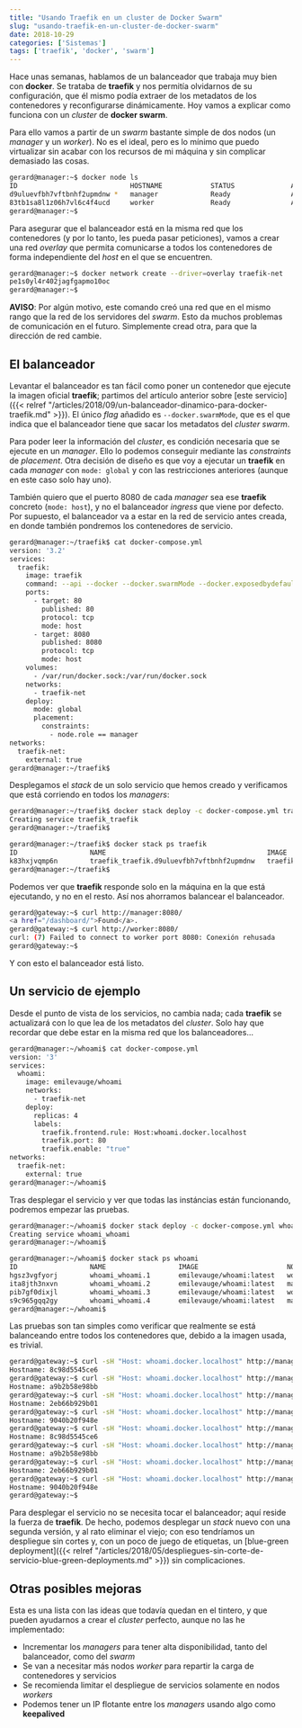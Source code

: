 ```yaml
---
title: "Usando Traefik en un cluster de Docker Swarm"
slug: "usando-traefik-en-un-cluster-de-docker-swarm"
date: 2018-10-29
categories: ['Sistemas']
tags: ['traefik', 'docker', 'swarm']
---
```


Hace unas semanas, hablamos de un balanceador que trabaja muy bien con **docker**. Se trataba de **traefik** y nos permitía olvidarnos de su configuración, que él mismo podía extraer de los metadatos de los contenedores y reconfigurarse dinámicamente. Hoy vamos a explicar como funciona con un *cluster* de **docker swarm**.<!--more-->

Para ello vamos a partir de un *swarm* bastante simple de dos nodos (un *manager* y un *worker*). No es el ideal, pero es lo mínimo que puedo virtualizar sin acabar con los recursos de mi máquina y sin complicar demasiado las cosas.

```bash
gerard@manager:~$ docker node ls
ID                            HOSTNAME            STATUS              AVAILABILITY        MANAGER STATUS      ENGINE VERSION
d9uluevfbh7vftbnhf2upmdnw *   manager             Ready               Active              Leader              18.06.1-ce
83tb1sa8l1z06h7vl6c4f4ucd     worker              Ready               Active                                  18.06.1-ce
gerard@manager:~$
```

Para asegurar que el balanceador está en la misma red que los contenedores (y por lo tanto, les pueda pasar peticiones), vamos a crear una red *overlay* que permita comunicarse a todos los contenedores de forma independiente del *host* en el que se encuentren.

```bash
gerard@manager:~$ docker network create --driver=overlay traefik-net
pe1s0yl4r402jagfgapmo10oc
gerard@manager:~$
```

**AVISO**: Por algún motivo, este comando creó una red que en el mismo rango que la red de los servidores del *swarm*. Esto da muchos problemas de comunicación en el futuro. Simplemente cread otra, para que la dirección de red cambie.

## El balanceador

Levantar el balanceador es tan fácil como poner un contenedor que ejecute la imagen oficial **traefik**; partimos del artículo anterior sobre [este servicio]({{< relref "/articles/2018/09/un-balanceador-dinamico-para-docker-traefik.md" >}}). El único *flag* añadido es `--docker.swarmMode`, que es el que indica que el balanceador tiene que sacar los metadatos del *cluster swarm*.

Para poder leer la información del *cluster*, es condición necesaria que se ejecute en un *manager*. Ello lo podemos conseguir mediante las *constraints* de *placement*. Otra decisión de diseño es que voy a ejecutar un **traefik** en cada *manager* con `mode: global` y con las restricciones anteriores (aunque en este caso solo hay uno).

También quiero que el puerto 8080 de cada *manager* sea ese **traefik** concreto (`mode: host`), y no el balanceador *ingress* que viene por defecto. Por supuesto, el balanceador va a estar en la red de servicio antes creada, en donde también pondremos los contenedores de servicio.

```bash
gerard@manager:~/traefik$ cat docker-compose.yml
version: '3.2'
services:
  traefik:
    image: traefik
    command: --api --docker --docker.swarmMode --docker.exposedbydefault=false
    ports:
      - target: 80
        published: 80
        protocol: tcp
        mode: host
      - target: 8080
        published: 8080
        protocol: tcp
        mode: host
    volumes:
      - /var/run/docker.sock:/var/run/docker.sock
    networks:
      - traefik-net
    deploy:
      mode: global
      placement:
        constraints:
          - node.role == manager
networks:
  traefik-net:
    external: true
gerard@manager:~/traefik$
```

Desplegamos el *stack* de un solo servicio que hemos creado y verificamos que está corriendo en todos los *managers*:

```bash
gerard@manager:~/traefik$ docker stack deploy -c docker-compose.yml traefik
Creating service traefik_traefik
gerard@manager:~/traefik$
```

```bash
gerard@manager:~/traefik$ docker stack ps traefik
ID                  NAME                                        IMAGE               NODE                DESIRED STATE       CURRENT STATE            ERROR               PORTS
k83hxjvqmp6n        traefik_traefik.d9uluevfbh7vftbnhf2upmdnw   traefik:latest      manager             Running             Running 12 minutes ago                     
gerard@manager:~/traefik$
```

Podemos ver que **traefik** responde solo en la máquina en la que está ejecutando, y no en el resto. Así nos ahorramos balancear el balanceador.

```bash
gerard@gateway:~$ curl http://manager:8080/
<a href="/dashboard/">Found</a>.
gerard@gateway:~$ curl http://worker:8080/
curl: (7) Failed to connect to worker port 8080: Conexión rehusada
gerard@gateway:~$
```

Y con esto el balanceador está listo.

## Un servicio de ejemplo

Desde el punto de vista de los servicios, no cambia nada; cada **traefik** se actualizará con lo que lea de los metadatos del *cluster*. Solo hay que recordar que debe estar en la misma red que los balanceadores...

```bash
gerard@manager:~/whoami$ cat docker-compose.yml
version: '3'
services:
  whoami:
    image: emilevauge/whoami
    networks:
      - traefik-net
    deploy:
      replicas: 4
      labels:
        traefik.frontend.rule: Host:whoami.docker.localhost
        traefik.port: 80
        traefik.enable: "true"
networks:
  traefik-net:
    external: true
gerard@manager:~/whoami$
```

Tras desplegar el servicio y ver que todas las instáncias están funcionando, podremos empezar las pruebas.

```bash
gerard@manager:~/whoami$ docker stack deploy -c docker-compose.yml whoami
Creating service whoami_whoami
gerard@manager:~/whoami$
```

```bash
gerard@manager:~/whoami$ docker stack ps whoami
ID                  NAME                  IMAGE                      NODE                DESIRED STATE       CURRENT STATE             ERROR               PORTS
hgsz3vgfyorj        whoami_whoami.1       emilevauge/whoami:latest   worker              Running             Running 30 minutes ago
ita8jth3nxvn        whoami_whoami.2       emilevauge/whoami:latest   manager             Running             Running 22 minutes ago
pib7gf0dixjl        whoami_whoami.3       emilevauge/whoami:latest   worker              Running             Running 2 minutes ago
s9c965gqq2gy        whoami_whoami.4       emilevauge/whoami:latest   manager             Running             Running 2 minutes ago
gerard@manager:~/whoami$
```

Las pruebas son tan simples como verificar que realmente se está balanceando entre todos los contenedores que, debido a la imagen usada, es trivial.

```bash
gerard@gateway:~$ curl -sH "Host: whoami.docker.localhost" http://manager/ | grep Hostname
Hostname: 8c98d5545ce6
gerard@gateway:~$ curl -sH "Host: whoami.docker.localhost" http://manager/ | grep Hostname
Hostname: a9b2b58e98bb
gerard@gateway:~$ curl -sH "Host: whoami.docker.localhost" http://manager/ | grep Hostname
Hostname: 2eb66b929b01
gerard@gateway:~$ curl -sH "Host: whoami.docker.localhost" http://manager/ | grep Hostname
Hostname: 9040b20f948e
gerard@gateway:~$ curl -sH "Host: whoami.docker.localhost" http://manager/ | grep Hostname
Hostname: 8c98d5545ce6
gerard@gateway:~$ curl -sH "Host: whoami.docker.localhost" http://manager/ | grep Hostname
Hostname: a9b2b58e98bb
gerard@gateway:~$ curl -sH "Host: whoami.docker.localhost" http://manager/ | grep Hostname
Hostname: 2eb66b929b01
gerard@gateway:~$ curl -sH "Host: whoami.docker.localhost" http://manager/ | grep Hostname
Hostname: 9040b20f948e
gerard@gateway:~$
```

Para desplegar el servicio no se necesita tocar el balanceador; aquí reside la fuerza de **traefik**. De hecho, podemos desplegar un *stack* nuevo con una segunda versión, y al rato eliminar el viejo; con eso tendríamos un despliegue sin cortes y, con un poco de juego de etiquetas, un [blue-green deployment]({{< relref "/articles/2018/05/despliegues-sin-corte-de-servicio-blue-green-deployments.md" >}}) sin complicaciones.

## Otras posibles mejoras

Esta es una lista con las ideas que todavía quedan en el tintero, y que pueden ayudarnos a crear el *cluster* perfecto, aunque no las he implementado:

* Incrementar los *managers* para tener alta disponibilidad, tanto del balanceador, como del *swarm*
* Se van a necesitar más nodos *worker* para repartir la carga de contenedores y servicios
* Se recomienda limitar el despliegue de servicios solamente en nodos *workers*
* Podemos tener un IP flotante entre los *managers* usando algo como **keepalived**
